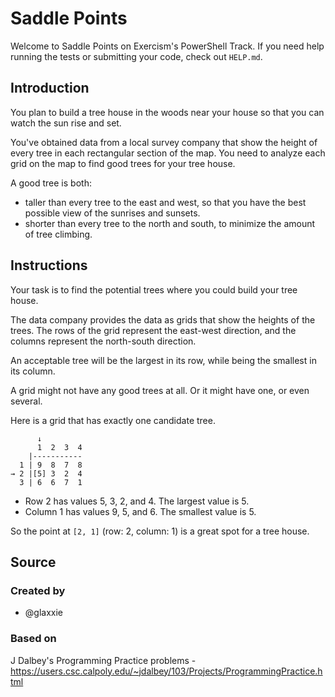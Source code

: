 # Saddle Points

Welcome to Saddle Points on Exercism's PowerShell Track.
If you need help running the tests or submitting your code, check out `HELP.md`.

## Introduction

You plan to build a tree house in the woods near your house so that you can watch the sun rise and set.

You've obtained data from a local survey company that show the height of every tree in each rectangular section of the map.
You need to analyze each grid on the map to find good trees for your tree house.

A good tree is both:

- taller than every tree to the east and west, so that you have the best possible view of the sunrises and sunsets.
- shorter than every tree to the north and south, to minimize the amount of tree climbing.

## Instructions

Your task is to find the potential trees where you could build your tree house.

The data company provides the data as grids that show the heights of the trees.
The rows of the grid represent the east-west direction, and the columns represent the north-south direction.

An acceptable tree will be the largest in its row, while being the smallest in its column.

A grid might not have any good trees at all.
Or it might have one, or even several.

Here is a grid that has exactly one candidate tree.

```text
      ↓
      1  2  3  4
    |-----------
  1 | 9  8  7  8
→ 2 |[5] 3  2  4
  3 | 6  6  7  1
```

- Row 2 has values 5, 3, 2, and 4. The largest value is 5.
- Column 1 has values 9, 5, and 6. The smallest value is 5.

So the point at `[2, 1]` (row: 2, column: 1) is a great spot for a tree house.

## Source

### Created by

- @glaxxie

### Based on

J Dalbey's Programming Practice problems - https://users.csc.calpoly.edu/~jdalbey/103/Projects/ProgrammingPractice.html